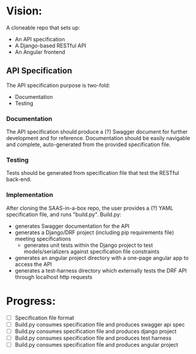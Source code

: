 # Vision:
A cloneable repo that sets up:
 - An API specification
 - A Django-based RESTful API
 - An Angular frontend

## API Specification
The API specification purpose is two-fold:
 - Documentation
 - Testing
### Documentation
The API specification should produce a (?) Swagger document for further development and for reference.
Documentation should be easily navigable and complete, auto-generated from the provided specification file.
### Testing
Tests should be generated from specification file that test the RESTful back-end.

### Implementation
After cloning the SAAS-in-a-box repo, the user provides a (?) YAML specification file, and runs "build.py".  Build.py:
 - generates Swagger documentation for the API
 - generates a Django/DRF project (including pip requirements file) meeting specifications
   - generates unit tests within the Django project to test models/serializers against specification file constraints
 - generates an angular project directory with a one-page angular app to access the API
 - generates a test-harness directory which externally tests the DRF API through localhost http requests

# Progress:
 - [ ] Specification file format
 - [ ] Build.py consumes specification file and produces swagger api spec
 - [ ] Build.py consumes specification file and produces django project
 - [ ] Build.py consumes specification file and produces test harness
 - [ ] Build.py consumes specification file and produces angular project
